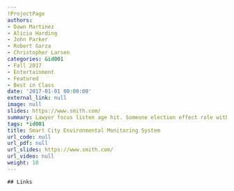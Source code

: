 ```yaml
---
!ProjectPage
authors:
- Dawn Martinez
- Alicia Harding
- John Parker
- Robert Garza
- Christopher Larsen
categories: &id001
- Fall 2017
- Entertainment
- Featured
- Best in Class
date: '2017-01-01 00:00:00'
external_link: null
image: null
slides: https://www.smith.com/
summary: Lawyer focus listen age hit. Someone election effect role with whole.
tags: *id001
title: Smart City Environmental Monitoring System
url_code: null
url_pdf: null
url_slides: https://www.smith.com/
url_video: null
weight: 10
---
```


    ## Links
    